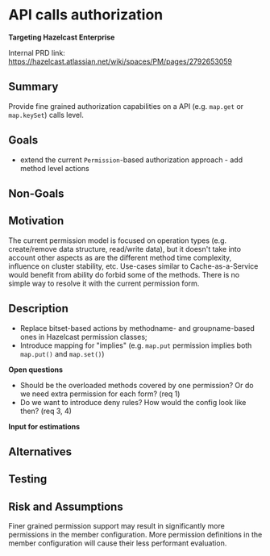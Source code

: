 # API calls authorization

**Targeting Hazelcast Enterprise**

Internal PRD link: https://hazelcast.atlassian.net/wiki/spaces/PM/pages/2792653059

## Summary

Provide fine grained authorization capabilities on a API (e.g. `map.get` or `map.keySet`) calls level.

## Goals

* extend the current `Permission`-based authorization approach - add method level actions

## Non-Goals


## Motivation

The current permission model is focused on operation types (e.g. create/remove data structure, read/write data), but it
doesn't take into account other aspects as are the different method time complexity, influence on cluster stability, etc.
Use-cases similar to Cache-as-a-Service would benefit from ability do forbid some of the methods. There is no simple way
to resolve it with the current permission form.

## Description

* Replace bitset-based actions by methodname- and groupname-based ones in Hazelcast permission classes;
* Introduce mapping for "implies" (e.g. `map.put` permission implies both `map.put()` and `map.set()`)


**Open questions**

* Should be the overloaded methods covered by one permission? Or do we need extra permission for each form? (req 1)
* Do we want to introduce deny rules? How would the config look like then? (req 3, 4)

**Input for estimations**

## Alternatives


## Testing


## Risk and Assumptions

Finer grained permission support may result in significantly more permissions in the member configuration.
More permission definitions in the member configuration will cause their less performant evaluation.
